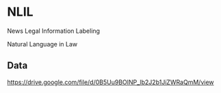 # NLIL
News Legal Information Labeling

Natural Language in Law

## Data

https://drive.google.com/file/d/0B5Uu9BOINP_lb2J2b1JiZWRaQmM/view

